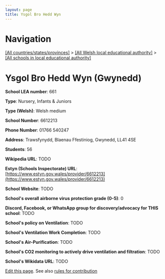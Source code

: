 ```yaml
---
layout: page
title: Ysgol Bro Hedd Wyn
---
```

# Navigation

[[All countries/states/provinces]](../../..) > [[All Welsh local educational authority]](../..) > [[All schools in local educational authority]](..)

# Ysgol Bro Hedd Wyn (Gwynedd)

**School LEA number**: 661

**Type**: Nursery, Infants & Juniors

**Type (Welsh)**: Welsh medium

**School Number**: 6612213

**Phone Number**: 01766 540247

**Address**: Trawsfynydd, Blaenau Ffestiniog, Gwynedd, LL41 4SE

**Students**: 56

**Wikipedia URL**: TODO

**Estyn (Schools Inspectorate) URL**: [https://www.estyn.gov.wales/provider/6612213](https://www.estyn.gov.wales/provider/6612213)

**School Website**: TODO

**School's overall airborne virus protection grade (0-5)**: 0

**Discord, Facebook, or WhatsApp group for discovery/advocacy for THIS school**: TODO

**School's policy on Ventilation**: TODO

**School's Ventilation Work Completion**: TODO

**School's Air-Purification**: TODO

**School's CO2 monitoring to actively drive ventilation and filtration**: TODO

**School's Wikidata URL**: TODO




[Edit this page](https://github.com/ventilate-schools/Wales/edit/prif/./Gwynedd/Ysgol_Bro_Hedd_Wyn.md). See also [rules for contribution](../../../contribution-rules/)